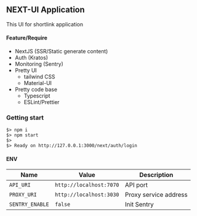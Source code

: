 ## NEXT-UI Application

This UI for shortlink application

#### Feature/Require

- NextJS (SSR/Static generate content)
- Auth (Kratos)
- Monitoring (Sentry)
- Pretty UI
  - tailwind CSS
  - Material-UI
- Pretty code base
  - Typescript
  - ESLint/Prettier

### Getting start

```
$> npm i
$> npm start
$>
$> Ready on http://127.0.0.1:3000/next/auth/login
```

#### ENV

| Name            | Value                   | Description           |
| --------------- | ----------------------- |-----------------------|
| `API_URI`       | `http://localhost:7070` | API port              |
| `PROXY_URI`     | `http://localhost:3030` | Proxy service address |
| `SENTRY_ENABLE` | `false`                 | Init Sentry           |
